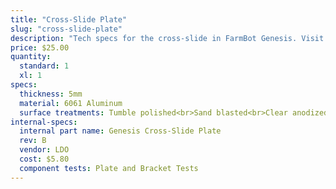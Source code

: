 ```yaml
---
title: "Cross-Slide Plate"
slug: "cross-slide-plate"
description: "Tech specs for the cross-slide in FarmBot Genesis. Visit [our shop](http://shop.farm.bot) to purchase parts."
price: $25.00
quantity:
  standard: 1
  xl: 1
specs:
  thickness: 5mm
  material: 6061 Aluminum
  surface treatments: Tumble polished<br>Sand blasted<br>Clear anodized
internal-specs:
  internal part name: Genesis Cross-Slide Plate
  rev: B
  vendor: LDO
  cost: $5.80
  component tests: Plate and Bracket Tests
---
```

